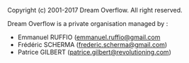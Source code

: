 Copyright (c) 2001-2017 Dream Overflow. All right reserved.

Dream Overflow is a private organisation managed by :
* Emmanuel RUFFIO (emmanuel.ruffio@gmail.com
* Frédéric SCHERMA (frederic.scherma@gmail.com)
* Patrice GILBERT (patrice.gilbert@revolutioning.com)
